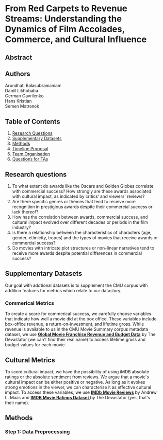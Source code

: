 # From Red Carpets to Revenue Streams: Understanding the Dynamics of Film Accolades, Commerce, and Cultural Influence

## Abstract

## Authors

Arundhati Balasubramaniam <br>
Daniil Likhobaba <br>
German Gavrilenko <br>
Hans Kristian <br>
Semen Matrenok <br>

## Table of Contents

1. [Research Questions](#research-questions)
2. [Supplementary Datasets](#supplementary-datasets)
3. [Methods](#methods)
4. [Timeline Proposal](#proposed-timeline)
5. [Team Organisation](#organization-within-the-team)
6. [Questions for TAs](#questions-for-tas)


## Research questions
1. To what extent do awards like the Oscars and Golden Globes correlate with commercial success?
How strongly are these awards associated with cultural impact, as indicated by critics' and viewers' reviews?
2. Are there specific genres or themes that tend to receive more recognition in prestigious awards despite their commercial success or lack thereof?
3. How has the correlation between awards, commercial success, and cultural impact evolved over different decades or periods in the film industry?
4. Is there a relationship between the characteristics of characters (age, gender, ethnicity, tropes) and the types of movies that receive awards or commercial success?
5. Do movies with intricate plot structures or non-linear narratives tend to receive more awards despite potential differences in commercial success?

## Supplementary Datasets

Our goal with addtional datasets is to supplement the CMU corpus with addition features for metrics which relate to our datastory.

### Commerical Metrics
To create a score for commerical success, we carefully choose variables that indicate how well a movie did at the box office. These variables include box-office revenue, a return-on-investment, and lifetime gross. While revenue is available to us in the CMU Movie Summary corpus metadata dataset, we use [<strong>Global Movie Franchise Revenue and Budget Data</strong>](https://www.kaggle.com/datasets/thedevastator/global-movie-franchise-revenue-and-budget-data/data) by The Devastator (we can't find their real name) to access lifetime gross and budget values for each movie.

## Cultural Metrics
To score cultural impact, we have the possibility of using iMDB absolute ratings or the absolute sentiment from reviews. We argue that a movie's cultural impact can be either positive or negative. As long as it evokes strong emotions in the viewer, we can characterise it as effective cultural impact. To access these variables, we use [<strong>IMDb Movie Reviews</strong>](https://paperswithcode.com/dataset/imdb-movie-reviews) by Andrew L. Maas and [<strong>IMDB Movie Ratings Dataset
</strong>](https://www.kaggle.com/datasets/thedevastator/imdb-movie-ratings-dataset) by The Devastator (yes, that's their name).

## Methods

### Step 1: Data Preprocessing
